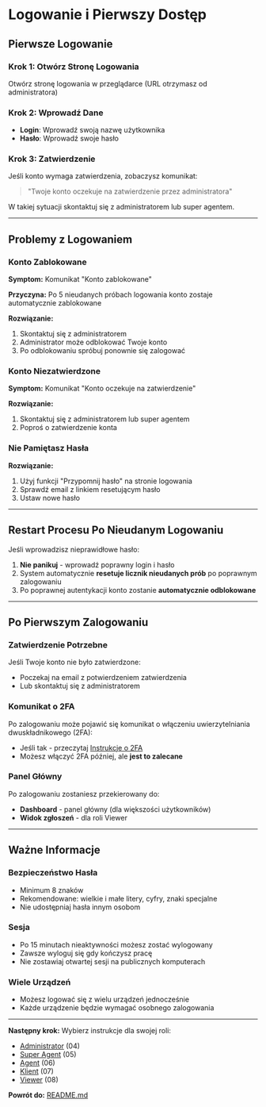 # Logowanie i Pierwszy Dostęp

## Pierwsze Logowanie

### Krok 1: Otwórz Stronę Logowania
Otwórz stronę logowania w przeglądarce (URL otrzymasz od administratora)

### Krok 2: Wprowadź Dane
- **Login**: Wprowadź swoją nazwę użytkownika
- **Hasło**: Wprowadź swoje hasło

### Krok 3: Zatwierdzenie
Jeśli konto wymaga zatwierdzenia, zobaczysz komunikat:
> "Twoje konto oczekuje na zatwierdzenie przez administratora"

W takiej sytuacji skontaktuj się z administratorem lub super agentem.

---

## Problemy z Logowaniem

### Konto Zablokowane

**Symptom:** Komunikat "Konto zablokowane"

**Przyczyna:** Po 5 nieudanych próbach logowania konto zostaje automatycznie zablokowane

**Rozwiązanie:**
1. Skontaktuj się z administratorem
2. Administrator może odblokować Twoje konto
3. Po odblokowaniu spróbuj ponownie się zalogować

### Konto Niezatwierdzone

**Symptom:** Komunikat "Konto oczekuje na zatwierdzenie"

**Rozwiązanie:**
1. Skontaktuj się z administratorem lub super agentem
2. Poproś o zatwierdzenie konta

### Nie Pamiętasz Hasła

**Rozwiązanie:**
1. Użyj funkcji "Przypomnij hasło" na stronie logowania
2. Sprawdź email z linkiem resetującym hasło
3. Ustaw nowe hasło

---

## Restart Procesu Po Nieudanym Logowaniu

Jeśli wprowadzisz nieprawidłowe hasło:

1. **Nie panikuj** - wprowadź poprawny login i hasło
2. System automatycznie **resetuje licznik nieudanych prób** po poprawnym zalogowaniu
3. Po poprawnej autentykacji konto zostanie **automatycznie odblokowane**

---

## Po Pierwszym Zalogowaniu

### Zatwierdzenie Potrzebne
Jeśli Twoje konto nie było zatwierdzone:
- Poczekaj na email z potwierdzeniem zatwierdzenia
- Lub skontaktuj się z administratorem

### Komunikat o 2FA
Po zalogowaniu może pojawić się komunikat o włączeniu uwierzytelniania dwuskładnikowego (2FA):
- Jeśli tak - przeczytaj [Instrukcje o 2FA](11_bezpieczenstwo.md)
- Możesz włączyć 2FA później, ale **jest to zalecane**

### Panel Główny
Po zalogowaniu zostaniesz przekierowany do:
- **Dashboard** - panel główny (dla większości użytkowników)
- **Widok zgłoszeń** - dla roli Viewer

---

## Ważne Informacje

### Bezpieczeństwo Hasła
- Minimum 8 znaków
- Rekomendowane: wielkie i małe litery, cyfry, znaki specjalne
- Nie udostępniaj hasła innym osobom

### Sesja
- Po 15 minutach nieaktywności możesz zostać wylogowany
- Zawsze wyloguj się gdy kończysz pracę
- Nie zostawiaj otwartej sesji na publicznych komputerach

### Wiele Urządzeń
- Możesz logować się z wielu urządzeń jednocześnie
- Każde urządzenie będzie wymagać osobnego zalogowania

---

**Następny krok:** Wybierz instrukcje dla swojej roli:
- [Administrator](04_administrator.md) (04)
- [Super Agent](05_superagent.md) (05)
- [Agent](06_agent.md) (06)
- [Klient](07_klient.md) (07)
- [Viewer](08_viewer.md) (08)

**Powrót do:** [README.md](README.md)

